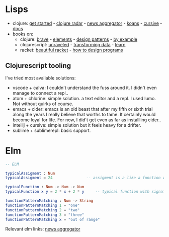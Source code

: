 # Lisps

- clojure: [get started](https://calva.io/get-started-with-clojure/) - [clojure radar](https://www.juxt.pro/radar) - [news aggregator](http://planet.clojure.in) - [koans](http://clojurescriptkoans.com/) - [cursive](https://cursive-ide.com) - [docs](https://clojuredocs.org/quickref)
- books on:
	- clojure: [brave](https://www.braveclojure.com/) - [elements](https://leanpub.com/elementsofclojure/read_sample) - [design patterns](http://mishadoff.com/blog/clojure-design-patterns) - [by example](https://kimh.github.io/clojure-by-example)
	- clojurescript: [unraveled](https://funcool.github.io/clojurescript-unraveled) - [transforming data](http://langintro.com/cljsbook) - [learn](https://www.learn-clojurescript.com/)
	- racket: [beautiful racket](https://beautifulracket.com) - [how to design programs](https://htdp.org)

## Clojurescript tooling

I've tried most avaliable solutions:

- vscode + calva: I couldn't understand the fuss around it. I didn't even manage to connect a repl..
- atom + chlorine: simple solution. a text editor and a repl. I used lumo. Not without quirks of course.
- emacs + cider: emacs is an old beast that after my fifth or sixth trial along the years I really believe that worths to tame. It certainly would become loyal for life. For now, I did't get even as far as installling cider..
- intellij + cursive: simple solution but it feels heavy for a drifter.
- sublime + sublimerepl: basic support.

# Elm

```elm
-- ELM

typicalAssigment : Num
typicalAssigment = 24				-- assigment is a like a function without arguments

typicalFunction : Num -> Num -> Num
typicalFunction x y = 2 * x + 2 * y		-- typical function with signature

functionPatternMatching : Num -> String
functionPatternMatching 1 = "one"
functionPatternMatching 2 = "two"
functionPatternMatching 3 = "three"
functionPatternMatching x = "out of range"
```
Relevant elm links: [news aggregator](https://elm-news.com/)